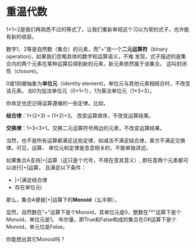 # 重温代数

1+1=2是我们再熟悉不过的等式了。让我们重新审视这个习以为常的式子，也许能有新的收获。

数字1、2等是自然数（集合）的元素，而"+"是一个**二元运算符**（binary operation)，如果我们忽略具体的数字和运算语义，不难
发现，式子描述的是集合内的两个元素在某种运算后得到新的元素，新元素依然属于该集合。
这叫封闭性（closure)。

0或1则被抽象为**单位元**（identity element)，单位元与其他元素相结合时，不改变该元素。
如0为加法单位元（0+1=1），1为乘法单位元（1*3=3）。

你肯定也还记得运算遵循的一些定律。比如，

**结合律**：1+(2+3) = (1+2)+3。 改变运算顺序，不改变运算结果。

**交换律**：1+3=3+1。交换二元运算符号两边的元素，不改变运算结果。

当然，也不是所有运算都满足这些定律，如减法不满足结合律，乘方不满足交换律。可见，运算、
单位元和定律是息息相关的，不能单独讲述。

如果集合A支持|+|运算（这只是个代号，不用在意其意义）, 即任意两个元素都可以进行|+|运算，
且满足以下条件：

* |+|满足结合律
* 存在单位元i

那么，集合A便是|+|运算下的**Monoid**（幺半群）。

显然，自然数在"+"运算下是个Monoid，其单位元是0，整数在"*"运算下是个Monoid，单位元是1。
布尔量，即True和False构成的集合在OR运算下是个Monoid，单元位是False。

你能想出其它Monoid吗？

